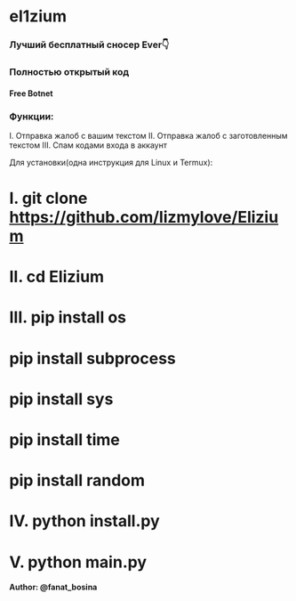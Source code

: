 # el1zium
### Лучший бесплатный сносер Ever👇

### Полностью открытый код

#### Free Botnet

### Функции:
I. Отправка жалоб с вашим текстом
II. Отправка жалоб с заготовленным текстом
III. Спам кодами входа в аккаунт


Для установки(одна инструкция для Linux и Termux):

# I. git clone https://github.com/lizmylove/Elizium

# II. cd Elizium

# III. pip install os
# pip install subprocess
# pip install sys
# pip install time
# pip install random

# IV. python install.py

# V. python main.py



#### Author: @fanat_bosina
